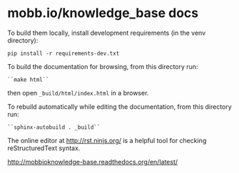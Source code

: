 # mobb.io/knowledge_base docs

To build them locally, install development requirements (in the venv directory):

    pip install -r requirements-dev.txt

To build the documentation for browsing, from this directory run: 

    ``make html`` 

then open ``_build/html/index.html`` in a browser.

To rebuild automatically while editing the documentation, from this directory run:

    ``sphinx-autobuild . _build``

The online editor at http://rst.ninjs.org/ is a helpful tool for checking reStructuredText syntax.

http://mobbioknowledge-base.readthedocs.org/en/latest/ 
